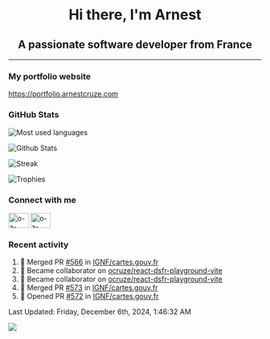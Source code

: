 <h1 align="center">Hi there, I'm Arnest</h1>
<h2 align="center">A passionate software developer from France</h2>

---

### My portfolio website

https://portfolio.arnestcruze.com

### GitHub Stats

![Most used languages](https://github-readme-stats.vercel.app/api/top-langs/?username=ocruze&langs_count=10&layout=compact&hide=tsql)

![Github Stats](https://github-readme-stats.vercel.app/api?username=ocruze&count_private=true&show_icons=true&title_color=fff&text_color=fff&bg_color=30,36d1dc,904e95)

![Streak](https://github-readme-streak-stats.herokuapp.com/?user=ocruze&)

![Trophies](https://github-profile-trophy.vercel.app/?username=ocruze)

### Connect with me

<p align="left">
  <a href="mailto:o.cruze@live.com" target="blank"><img align="center" src="https://upload.wikimedia.org/wikipedia/commons/d/df/Microsoft_Office_Outlook_%282018%E2%80%93present%29.svg" alt="o-a-cruze" height="30" width="40" /></a>
  <a href="https://linkedin.com/in/o-a-cruze" target="blank"><img align="center" src="https://raw.githubusercontent.com/rahuldkjain/github-profile-readme-generator/master/src/images/icons/Social/linked-in-alt.svg" alt="o-a-cruze" height="30" width="40" /></a>
</p>

### Recent activity

<!--RECENT_ACTIVITY:start-->
1. 🎉 Merged PR [#566](https://github.com/IGNF/cartes.gouv.fr/pull/566) in [IGNF/cartes.gouv.fr](https://github.com/IGNF/cartes.gouv.fr)
2. 🤝 Became collaborator on [ocruze/react-dsfr-playground-vite](https://github.com/ocruze/react-dsfr-playground-vite)
3. 🤝 Became collaborator on [ocruze/react-dsfr-playground-vite](https://github.com/ocruze/react-dsfr-playground-vite)
4. 🎉 Merged PR [#573](https://github.com/IGNF/cartes.gouv.fr/pull/573) in [IGNF/cartes.gouv.fr](https://github.com/IGNF/cartes.gouv.fr)
5. 💪 Opened PR [#572](https://github.com/IGNF/cartes.gouv.fr/pull/572) in [IGNF/cartes.gouv.fr](https://github.com/IGNF/cartes.gouv.fr)
<!--RECENT_ACTIVITY:end-->

<!--RECENT_ACTIVITY:last_update-->
Last Updated: Friday, December 6th, 2024, 1:46:32 AM
<!--RECENT_ACTIVITY:last_update_end-->

[![](https://visitcount.itsvg.in/api?id=ocruze&label=Profile%20Views&pretty=false)](https://visitcount.itsvg.in)
